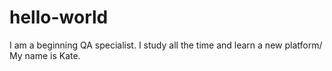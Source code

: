 # hello-world
I am a beginning QA specialist. I study all the time and learn a new platform/
My name is Kate.
